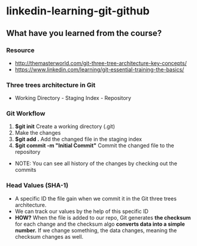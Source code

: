 # linkedin-learning-git-github

## What have you learned from the course?

### Resource
* http://themasterworld.com/git-three-tree-architecture-key-concepts/
* https://www.linkedin.com/learning/git-essential-training-the-basics/

### Three trees architecture in Git
* Working Directory - Staging Index - Repository

### Git Workflow
1. __$git init__ Create a working directory (.git)
2. Make the changes
3. __$git add .__ Add the changed file in the staging index
4. __$git commit -m "Initial Commit"__ Commit the changed file to the repository
* NOTE: You can see all history of the changes by checking out the commits

### Head Values (SHA-1)
* A specific ID the file gain when we commit it in the Git three trees architecture.
* We can track our values by the help of this specific ID
* __HOW?__ When the file is added to our repo, Git generates __the checksum__ for each change and the checksum algo __converts data into a simple number.__ If we change something, the data changes, meaning the checksum changes as well.

